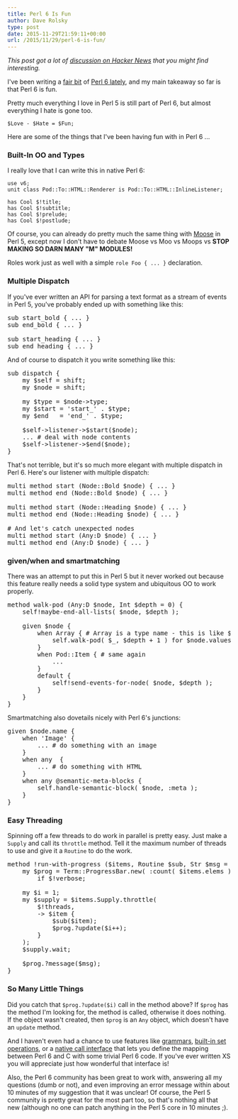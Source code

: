 ```yaml
---
title: Perl 6 Is Fun
author: Dave Rolsky
type: post
date: 2015-11-29T21:59:11+00:00
url: /2015/11/29/perl-6-is-fun/
---
```

_This post got a lot of [discussion on Hacker News][1] that you might find interesting._

I've been writing a [fair bit][2] of [Perl 6 lately][3], and my main takeaway so far is that Perl 6 is fun.

Pretty much everything I love in Perl 5 is still part of Perl 6, but almost everything I hate is gone too.

`$Love - $Hate = $Fun;`

Here are some of the things that I've been having fun with in Perl 6 ...

### Built-In OO and Types

I really love that I can write this in native Perl 6:

    use v6;
    unit class Pod::To::HTML::Renderer is Pod::To::HTML::InlineListener;
    
    has Cool $!title;
    has Cool $!subtitle;
    has Cool $!prelude;
    has Cool $!postlude;

Of course, you can already do pretty much the same thing with [Moose][4] in Perl 5, except now I don't have to debate Moose vs Moo vs Moops vs **STOP MAKING SO DARN MANY "M" MODULES!**

Roles work just as well with a simple `role Foo { ... }` declaration.

### Multiple Dispatch

If you've ever written an API for parsing a text format as a stream of events in Perl 5, you've probably ended up with something like this:

<pre class="lang:perl decode:true">sub start_bold { ... }
sub end_bold { ... }

sub start_heading { ... }
sub end_heading { ... }</pre>

And of course to dispatch it you write something like this:

<pre class="lang:perl decode:true">sub dispatch {
    my $self = shift;
    my $node = shift;

    my $type = $node-&gt;type;
    my $start = 'start_' . $type;
    my $end   = 'end_' . $type;

    $self-&gt;listener-&gt;$start($node);
    ... # deal with node contents
    $self-&gt;listener-&gt;$end($node);
}</pre>

That's not terrible, but it's so much more elegant with multiple dispatch in Perl 6. Here's our listener with multiple dispatch:

<pre class="lang:perl decode:true">multi method start (Node::Bold $node) { ... }
multi method end (Node::Bold $node) { ... }

multi method start (Node::Heading $node) { ... }
multi method end (Node::Heading $node) { ... }

# And let's catch unexpected nodes
multi method start (Any:D $node) { ... }
multi method end (Any:D $node) { ... }</pre>

### given/when and smartmatching

There was an attempt to put this in Perl 5 but it never worked out because this feature really needs a solid type system and ubiquitous OO to work properly.

<pre class="lang:perl decode:true">method walk-pod (Any:D $node, Int $depth = 0) {
    self!maybe-end-all-lists( $node, $depth );

    given $node {
        when Array { # Array is a type name - this is like $node-&gt;isa('Array') in Perl 5
            self.walk-pod( $_, $depth + 1 ) for $node.values;
        }
        when Pod::Item { # same again
            ...
        }
        default {
            self!send-events-for-node( $node, $depth );
        }
    }
}</pre>

Smartmatching also dovetails nicely with Perl 6's junctions:

<pre class="lang:perl decode:true">given $node.name {
    when 'Image' {
        ... # do something with an image
    }
    when any  {
        ... # do something with HTML
    }
    when any @semantic-meta-blocks {
        self.handle-semantic-block( $node, :meta );
    }
}</pre>

### Easy Threading

Spinning off a few threads to do work in parallel is pretty easy. Just make a `Supply` and call its `throttle` method. Tell it the maximum number of threads to use and give it a `Routine` to do the work.

<pre class="lang:perl decode:true">method !run-with-progress ($items, Routine $sub, Str $msg = q{   done}) {
    my $prog = Term::ProgressBar.new( :count( $items.elems ), :p )
        if $!verbose;

    my $i = 1;
    my $supply = $items.Supply.throttle(
        $!threads,
        -&gt; $item {
            $sub($item);
            $prog.?update($i++);
        }
    );
    $supply.wait;

    $prog.?message($msg);
}
</pre>

### So Many Little Things

Did you catch that `$prog.?update($i)` call in the method above? If `$prog` has the method I'm looking for, the method is called, otherwise it does nothing. If the object wasn't created, then `$prog` is an `Any` object, which doesn't have an `update` method.

And I haven't even had a chance to use features like [grammars][5], [built-in set operations][6], or a [native call interface][7] that lets you define the mapping between Perl 6 and C with some trivial Perl 6 code. If you've ever written XS you will appreciate just how wonderful that interface is!

Also, the Perl 6 community has been great to work with, answering all my questions (dumb or not), and even improving an error message within about 10 minutes of my suggestion that it was unclear! Of course, the Perl 5 community is pretty great for the most part too, so that's nothing all that new (although no one can patch anything in the Perl 5 core in 10 minutes ;).

 [1]: https://news.ycombinator.com/item?id=10650176
 [2]: https://github.com/autarch/perl6-Pod-NodeWalker
 [3]: https://github.com/autarch/Pod-To-HTML/tree/autarch/use-pod-nodewalker
 [4]: https://metacpan.org/release/Moose
 [5]: http://doc.raku.org/language/grammars
 [6]: https://docs.raku.org/language/setbagmix
 [7]: https://docs.raku.org/language/nativecall